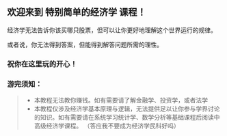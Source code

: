 ## 欢迎来到 **特别简单的经济学** 课程！

经济学无法告诉你该买哪只股票，但可以让你更好地理解这个世界运行的规律。

或者说，你无法得到答案，但能得到解答问题所需的理性。

###  祝你在这里玩的开心！

### 游完须知：
>* 本教程无法教你赚钱。如有需要请了解金融学、投资学，或者法学
>* 本教程仅涉及经济学基本原理与逻辑，无法提供足以让你参与学界讨论的知识。如有需要请在系统学习统计学、数学分析等基础课程后阅读中高级经济学课程。
（答应我不要成为经济学民科好吗）
